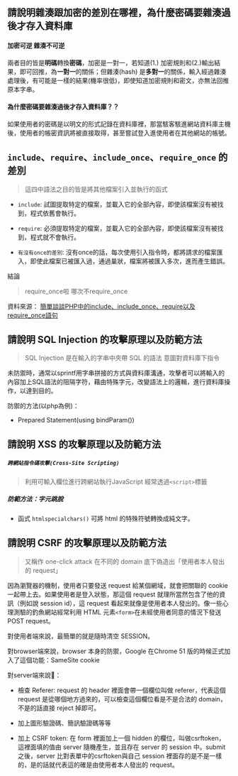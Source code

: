 ## 請說明雜湊跟加密的差別在哪裡，為什麼密碼要雜湊過後才存入資料庫

#### 加密可逆 雜湊不可逆
兩者目的皆是**明碼**轉換**密碼**，加密是一對一，若知道(1.) 加密規則和(2.)輸出結果，即可回推，為**一對一**的關係；但雜湊(hash) 是**多對一**的關係，輸入經過雜湊處理後，有可能是一樣的結果(機率很低)，即使知道加密規則和密文，亦無法回推原本字串。

#### 為什麼密碼要雜湊過後才存入資料庫？？
如果使用者的密碼是以明文的形式記錄在資料庫裡，那當駭客駭進網站資料庫主機後，使用者的帳密資訊將被直接取得，甚至嘗試登入進使用者在其他網站的帳號。

## `include`、`require`、`include_once`、`require_once` 的差別
> 這四中語法之目的皆是將其他檔案引入並執行的函式

- ```include```: 試圖提取特定的檔案，並載入它的全部內容，即使該檔案沒有被找到，程式依舊會執行。

- ```require```: 必須提取特定的檔案，並載入它的全部內容，即使該檔案沒有被找到，程式就不會執行。

- ```有沒有once的差別```: 沒有once的話，每次使用引入指令時，都將請求的檔案匯入，即使此檔案已被匯入過，通過巢狀，檔案將被匯入多次，進而產生錯誤。

結論
> require_once啦 哪次不require_once

資料來源： [簡單談談PHP中的include、include_once、require以及require_once語句](https://codertw.com/%E7%A8%8B%E5%BC%8F%E8%AA%9E%E8%A8%80/213553/)

## 請說明 SQL Injection 的攻擊原理以及防範方法
>SQL Injection 是在輸入的字串中夾帶 SQL 的語法 意圖對資料庫下指令

未防禦時，通常以sprintf用字串拼接的方式與資料庫溝通，攻擊者可以將輸入的內容加上SQL語法的阻隔字符，藉由特殊字元，改變語法上的邏輯，進行資料庫操作，以達到目的。

防禦的方法(以php為例)：
- Prepared Statement(using bindParam())


##  請說明 XSS 的攻擊原理以及防範方法

##### ```跨網站指令碼攻擊(Cross-Site Scripting)```

> 利用可輸入欄位進行跨網站執行JavaScript 經常透過```<script>```標籤

##### 防範方法：字元跳脫

- 函式 ```htmlspecialchars()``` 可將 html 的特殊符號轉換成純文字。



## 請說明 CSRF 的攻擊原理以及防範方法

> 又稱作 one-click attack 在不同的 domain 底下偽造出「使用者本人發出的 request」

因為瀏覽器的機制，使用者只要發送 request 給某個網域，就會把關聯的 cookie 一起帶上去。如果使用者是登入狀態，那這個 request 就理所當然包含了他的資訊（例如說 session id），這 request 看起來就像是使用者本人發出的。像一些心理測驗的釣魚網站經常利用 HTML 元素```<form>```在未經使用者同意的情況下發送 POST request。

對使用者端來說，最簡單的就是隨時清空 SESSION。

對browser端來說，browser 本身的防禦，Google 在Chrome 51 版的時候正式加入了這個功能：SameSite cookie

對server端來說：
- 檢查 Referer: request 的 header 裡面會帶一個欄位叫做 referer，代表這個 request 是從哪個地方過來的，可以檢查這個欄位看是不是合法的 domain，不是的話直接 reject 掉即可。

- 加上圖形驗證碼、簡訊驗證碼等等

- 加上 CSRF token: 在 form 裡面加上一個 hidden 的欄位，叫做csrftoken，這裡面填的值由 server 隨機產生，並且存在 server 的 session 中。submit 之後，server 比對表單中的csrftoken與自己 session 裡面存的是不是一樣的，是的話就代表這的確是由使用者本人發出的 request。